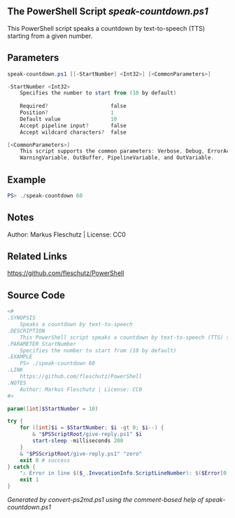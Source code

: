 ## The PowerShell Script *speak-countdown.ps1*

This PowerShell script speaks a countdown by text-to-speech (TTS) starting from a given number.

## Parameters
```powershell
speak-countdown.ps1 [[-StartNumber] <Int32>] [<CommonParameters>]

-StartNumber <Int32>
    Specifies the number to start from (10 by default)
    
    Required?                    false
    Position?                    1
    Default value                10
    Accept pipeline input?       false
    Accept wildcard characters?  false

[<CommonParameters>]
    This script supports the common parameters: Verbose, Debug, ErrorAction, ErrorVariable, WarningAction, 
    WarningVariable, OutBuffer, PipelineVariable, and OutVariable.
```

## Example
```powershell
PS> ./speak-countdown 60

```

## Notes
Author: Markus Fleschutz | License: CC0

## Related Links
https://github.com/fleschutz/PowerShell

## Source Code
```powershell
<#
.SYNOPSIS
	Speaks a countdown by text-to-speech
.DESCRIPTION
	This PowerShell script speaks a countdown by text-to-speech (TTS) starting from a given number.
.PARAMETER StartNumber
	Specifies the number to start from (10 by default)
.EXAMPLE
	PS> ./speak-countdown 60
.LINK
	https://github.com/fleschutz/PowerShell
.NOTES
	Author: Markus Fleschutz | License: CC0
#>

param([int]$StartNumber = 10)

try {
	for ([int]$i = $StartNumber; $i -gt 0; $i--) {
		& "$PSScriptRoot/give-reply.ps1" $i
		start-sleep -milliseconds 200
	}
	& "$PSScriptRoot/give-reply.ps1" "zero"
	exit 0 # success
} catch {
	"⚠️ Error in line $($_.InvocationInfo.ScriptLineNumber): $($Error[0])"
	exit 1
}
```

*Generated by convert-ps2md.ps1 using the comment-based help of speak-countdown.ps1*

